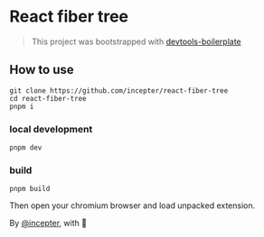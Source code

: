 # React fiber tree

> This project was bootstrapped with [devtools-boilerplate](https://github.com/incepter/devtools-boilerplate)

## How to use

```shell
git clone https://github.com/incepter/react-fiber-tree
cd react-fiber-tree
pnpm i
```

### local development
```shell
pnpm dev
```

### build
```shell
pnpm build
```

Then open your chromium browser and load unpacked extension.

By [@incepter](https://twitter.com/incepterr), with 💜
